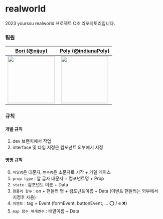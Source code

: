 # realworld
2023 yourssu realworld 프로젝트 C조 리포지토리입니다. 

### 팀원
| [Bori (@nijuy)](https://github.com/nijuy) | [Poly (@indianaPoly)](https://github.com/indianaPoly) |
| :---: | :---: |
| <img src="https://avatars.githubusercontent.com/u/87255462?v=4" width="150"/> | <img src="https://avatars.githubusercontent.com/u/95522176?v=4" width="150"/> 

### 규칙
#### 개발 규칙
1. dev 브랜치에서 작업
2. interface 및 타입 지정은 컴포넌트 외부에서 지정

#### 명명 규칙
0. `파일명`은 대문자, `변수명`은 소문자로 시작 + 카멜 케이스
1. `prop type` : 앞 글자 대문자 + 컴포넌트명 + Prop
2. `state` : 컴포넌트 이름 + Data
3. `핸들러 함수` : on + 핸들러 명 + 컴포넌트이름 + Data (이벤트 핸들러는 외부에서 지정후 사용)
4. `이벤트` : tag + Event (formEvent, buttonEvent, ... ⭕ / e ❌)
5. `map 함수 매개변수` : 배열이름 + Data

